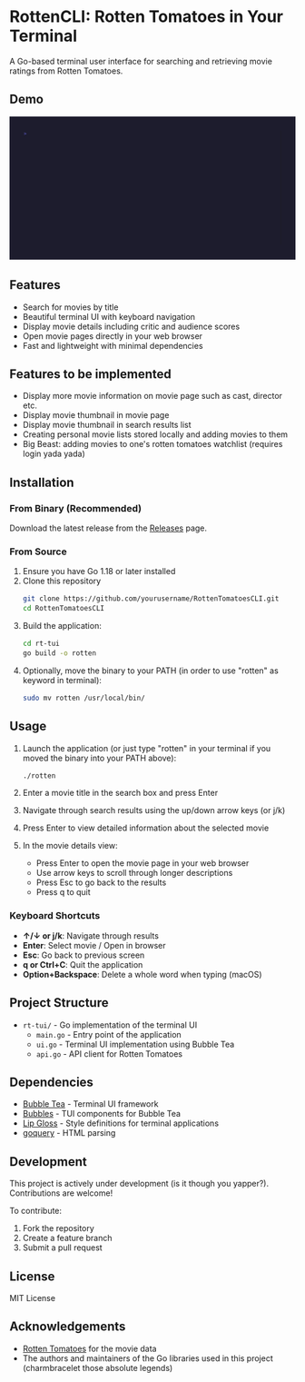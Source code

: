 # RottenCLI: Rotten Tomatoes in Your Terminal

A Go-based terminal user interface for searching and retrieving movie ratings from Rotten Tomatoes.

## Demo

![RT-TUI Demo](rt-tui-demo.gif)



## Features

- Search for movies by title
- Beautiful terminal UI with keyboard navigation
- Display movie details including critic and audience scores
- Open movie pages directly in your web browser
- Fast and lightweight with minimal dependencies

## Features to be implemented
- Display more movie information on movie page such as cast, director etc.
- Display movie thumbnail in movie page
- Display movie thumbnail in search results list
- Creating personal movie lists stored locally and adding movies to them
- Big Beast: adding movies to one's rotten tomatoes watchlist (requires login yada yada)

## Installation

### From Binary (Recommended)

Download the latest release from the [Releases](https://github.com/trusebass/RottenTomatoesCLI/releases) page.

### From Source

1. Ensure you have Go 1.18 or later installed
2. Clone this repository
   ```bash
   git clone https://github.com/yourusername/RottenTomatoesCLI.git
   cd RottenTomatoesCLI
   ```
3. Build the application:
   ```bash
   cd rt-tui
   go build -o rotten
   ```
4. Optionally, move the binary to your PATH (in order to use "rotten" as keyword in terminal):
   ```bash
   sudo mv rotten /usr/local/bin/
   ```

## Usage

1. Launch the application (or just type "rotten" in your terminal if you moved the binary into your PATH above):
   ```bash
   ./rotten
   ```

2. Enter a movie title in the search box and press Enter
3. Navigate through search results using the up/down arrow keys (or j/k)
4. Press Enter to view detailed information about the selected movie
5. In the movie details view:
   - Press Enter to open the movie page in your web browser
   - Use arrow keys to scroll through longer descriptions
   - Press Esc to go back to the results
   - Press q to quit

### Keyboard Shortcuts

- **↑/↓ or j/k**: Navigate through results
- **Enter**: Select movie / Open in browser
- **Esc**: Go back to previous screen
- **q or Ctrl+C**: Quit the application
- **Option+Backspace**: Delete a whole word when typing (macOS)

## Project Structure

- `rt-tui/` - Go implementation of the terminal UI
  - `main.go` - Entry point of the application
  - `ui.go` - Terminal UI implementation using Bubble Tea
  - `api.go` - API client for Rotten Tomatoes

## Dependencies

- [Bubble Tea](https://github.com/charmbracelet/bubbletea) - Terminal UI framework
- [Bubbles](https://github.com/charmbracelet/bubbles) - TUI components for Bubble Tea
- [Lip Gloss](https://github.com/charmbracelet/lipgloss) - Style definitions for terminal applications
- [goquery](https://github.com/PuerkitoBio/goquery) - HTML parsing

## Development

This project is actively under development (is it though you yapper?). Contributions are welcome!

To contribute:
1. Fork the repository
2. Create a feature branch
3. Submit a pull request

## License

MIT License

## Acknowledgements

- [Rotten Tomatoes](https://www.rottentomatoes.com/) for the movie data
- The authors and maintainers of the Go libraries used in this project (charmbracelet those absolute legends)
